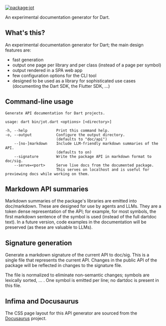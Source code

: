 [![package:jot](https://github.com/devoncarew/jot/actions/workflows/dart.yaml/badge.svg)](https://github.com/devoncarew/jot/actions/workflows/dart.yaml)

An experimental documentation generator for Dart.

## What's this?

An experimental documentation generator for Dart; the main design features are:

- fast generation
- output one page per library and per class (instead of a page per symbol)
- output rendered in a SPA web app
- few configuration options for the CLI tool
- designed to be used as a library for sophisticated use cases (documenting the
  Dart SDK, the Flutter SDK, ...)

## Command-line usage

```
Generate API documentation for Dart projects.

usage: dart bin/jot.dart <options> [<directory>]

-h, --help             Print this command help.
-o, --output           Configure the output directory.
                       (defaults to "doc/api")
    --[no-]markdown    Include LLM-friendly markdown summaries of the API.
                       (defaults to on)
    --signature        Write the package API in markdown format to doc/sig.
    --serve=<port>     Serve live docs from the documented package.
                       This serves on localhost and is useful for previewing docs while working on them.
```

## Markdown API summaries

Markdown summaries of the package's libraries are emitted into doc/markdown.
These are designed for use by agents and LLMs. They are a token dense
representation of the API; for example, for most symbols, the first markdown
sentence of the symbol is used (instead of the full dartdoc text). In a future
version, code examples in the documentation will be preserved (as these are
valuable to LLMs).

## Signature generation

Generate a markdown signature of the current API to doc/sig. This is a single
file that represents the current API. Changes in the public API of the package
will be reflected in changes to the signature file.

The file is normalized to eliminate non-semantic changes; symbols are lexically
sorted, ... . One symbol is emitted per line; no dartdoc is present in this
file.

## Infima and Docusaurus

The CSS page layout for this API generator are sourced from the
[Docusaurus](https://docusaurus.io/) project.
